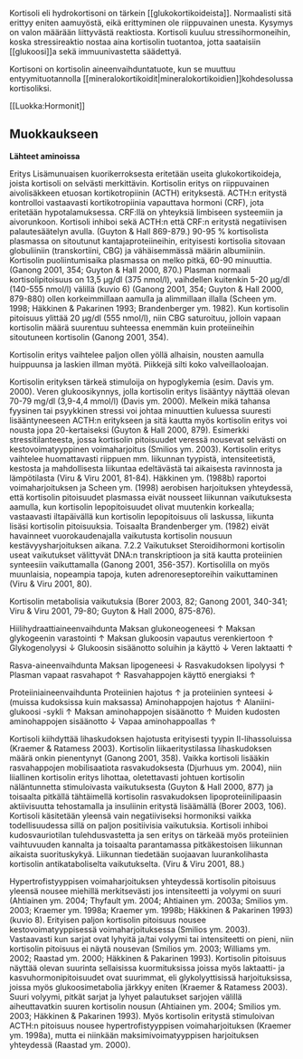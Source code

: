 Kortisoli eli hydrokortisoni on tärkein [[glukokortikoideista]]. Normaalisti sitä erittyy eniten aamuyöstä, eikä erittyminen ole riippuvainen unesta. Kysymys on valon määrään liittyvästä reaktiosta. Kortisoli kuuluu stressihormoneihin, koska stressireaktio nostaa aina kortisolin tuotantoa, jotta saataisiin [[glukoosi]]a sekä immuunivastetta säädettyä.

Kortisoni on kortisolin aineenvaihduntatuote, kun se muuttuu entyymituotannolla [[mineralokortikoidit|mineralokortikoidien]]kohdesolussa kortisoliksi.

[[Luokka:Hormonit]]


## Muokkaukseen ##
**Lähteet aminoissa**

Eritys
Lisämunuaisen kuorikerroksesta eritetään useita glukokortikoideja, joista kortisoli on
selvästi merkittävin. Kortisolin eritys on riippuvainen aivolisäkkeen etuosan kortikotropiinin (ACTH) erityksestä. ACTH:n eritystä kontrolloi vastaavasti kortikotropiinia vapauttava hormoni (CRF), jota eritetään hypotalamuksessa. CRF:llä on yhteyksiä limbiseen systeemiin ja aivorunkoon. Kortisoli inhiboi sekä ACTH:n että CRF:n eritystä negatiivisen palautesäätelyn avulla. (Guyton & Hall 869-879.)
90-95 % kortisolista plasmassa on sitoutunut kantajaproteiineihin, erityisesti kortisolia
sitovaan globuliiniin (transkortiini, CBG) ja vähäisemmässä määrin albumiiniin. Kortisolin puoliintumisaika plasmassa on melko pitkä, 60-90 minuuttia. (Ganong 2001,
354; Guyton & Hall 2000, 870.) Plasman normaali kortisolipitoisuus on 13,5 µg/dl (375
nmol/l), vaihdellen kuitenkin 5-20 µg/dl (140-555 nmol/l) välillä (kuvio 6) (Ganong
2001, 354; Guyton & Hall 2000, 879-880) ollen korkeimmillaan aamulla ja alimmillaan
illalla (Scheen ym. 1998; Häkkinen & Pakarinen 1993; Brandenberger ym. 1982). Kun
kortisolin pitoisuus ylittää 20 µg/dl (555 nmol/l), niin CBG saturoituu, jolloin vapaan
kortisolin määrä suurentuu suhteessa enemmän kuin proteiineihin sitoutuneen kortisolin
(Ganong 2001, 354). 

Kortisolin eritys vaihtelee paljon ollen yöllä alhaisin, nousten aamulla huippuunsa ja laskien illman myötä. Piikkejä silti koko valveillaoloajan.

Kortisolin erityksen tärkeä stimuloija on hypoglykemia (esim. Davis ym. 2000). Veren
glukoosikynnys, jolla kortisolin eritys lisääntyy näyttää olevan 70-79 mg/dl (3,9-4,4
mmol/l) (Davis ym. 2000). Melkein mikä tahansa fyysinen tai psyykkinen stressi voi
johtaa minuuttien kuluessa suuresti lisääntyneeseen ACTH:n eritykseen ja sitä kautta
myös kortisolin eritys voi nousta jopa 20-kertaiseksi (Guyton & Hall 2000, 879). Esimerkki stressitilanteesta, jossa kortisolin pitoisuudet veressä nousevat selvästi on kestovoimatyyppinen voimaharjoitus (Smilios ym. 2003). Kortisolin eritys vaihtelee huomattavasti riippuen mm. liikunnan tyypistä, intensiteetistä, kestosta ja mahdollisesta
liikuntaa edeltävästä tai aikaisesta ravinnosta ja lämpötilasta (Viru & Viru 2001, 81-84).
Häkkinen ym. (1988b) raportoi voimaharjoituksen ja Scheen ym. (1998) aerobisen harjoituksen yhteydessä, että kortisolin pitoisuudet plasmassa eivät nousseet liikunnan vaikutuksesta aamulla, kun kortisolin lepopitoisuudet olivat muutenkin korkealla; vastaavasti iltapäivällä kun kortisolin lepopitoisuus oli laskussa, liikunta lisäsi kortisolin pitoisuuksia. Toisaalta Brandenberger ym. (1982) eivät havainneet vuorokaudenajalla vaikutusta kortisolin nousuun kestävyysharjoituksen aikana.
7.2.2 Vaikutukset
Steroidihormoni kortisolin useat vaikutukset välittyvät DNA:n transkriptioon ja sitä
kautta proteiinien synteesiin vaikuttamalla (Ganong 2001, 356-357). Kortisolilla on
myös muunlaisia, nopeampia tapoja, kuten adrenoreseptoreihin vaikuttaminen (Viru &
Viru 2001, 80). 

Kortisolin metabolisia vaikutuksia (Borer 2003, 82; Ganong 2001, 340-341;
Viru & Viru 2001, 79-80; Guyton & Hall 2000, 875-876).

Hiilihydraattiaineenvaihdunta
Maksan glukoneogeneesi ↑
Maksan glykogeenin varastointi ↑
Maksan glukoosin vapautus verenkiertoon ↑
Glykogenolyysi ↓
Glukoosin sisäänotto soluihin ja käyttö ↓
Veren laktaatti ↑

Rasva-aineenvaihdunta
Maksan lipogeneesi ↓
Rasvakudoksen lipolyysi ↑
Plasman vapaat rasvahapot ↑
Rasvahappojen käyttö energiaksi ↑

Proteiiniaineenvaihdunta
Proteiinien hajotus ↑ ja proteiinien synteesi ↓
(muissa kudoksissa kuin maksassa)
Aminohappojen hajotus ↑
Alaniini-glukoosi -sykli ↑
Maksan aminohappojen sisäänotto ↑
Muiden kudosten aminohappojen sisäänotto ↓
Vapaa aminohappoallas ↑

Kortisoli kiihdyttää lihaskudoksen hajotusta erityisesti tyypin II-lihassoluissa (Kraemer
& Ratamess 2003). Kortisolin liikaeritystilassa lihaskudoksen määrä onkin pienentynyt
(Ganong 2001, 358). Vaikka kortisoli lisääkin rasvahappojen mobilisaatiota rasvakudoksesta (Djurhuus ym. 2004), niin liiallinen kortisolin eritys lihottaa, oletettavasti johtuen kortisolin näläntunnetta stimuloivasta vaikutuksesta (Guyton & Hall 2000, 877) ja
toisaalta pitkällä tähtäimellä kortisolin rasvakudoksen lipoproteiinilipaasin aktiivisuutta
tehostamalla ja insuliinin eritystä lisäämällä (Borer 2003, 106).
Kortisoli käsitetään yleensä vain negatiiviseksi hormoniksi vaikka todellisuudessa sillä
on paljon positiivisia vaikutuksia. Kortisoli inhiboi kudosvauriotilan tulehdusvastetta ja
sen eritys on tärkeää myös proteiinien vaihtuvuuden kannalta ja toisaalta parantamassa
pitkäkestoisen liikunnan aikaista suorituskykyä. Liikunnan tiedetään suojaavan luurankolihasta kortisolin antikataboliselta vaikutukselta. (Viru & Viru 2001, 88.) 



Hypertrofistyyppisen voimaharjoituksen yhteydessä kortisolin pitoisuus yleensä nousee
miehillä merkitsevästi jos intensiteetti ja volyymi on suuri (Ahtiainen ym. 2004;
Thyfault ym. 2004; Ahtiainen ym. 2003a; Smilios ym. 2003; Kraemer ym. 1998a;
Kraemer ym. 1998b; Häkkinen & Pakarinen 1993) (kuvio 8). Erityisen paljon kortisolin
pitoisuus nousee kestovoimatyyppisessä voimaharjoituksessa (Smilios ym. 2003). Vastaavasti kun sarjat ovat lyhyitä ja/tai volyymi tai intensiteetti on pieni, niin kortisolin
pitoisuus ei näytä nousevan (Smilios ym. 2003; Williams ym. 2002; Raastad ym. 2000;
Häkkinen & Pakarinen 1993). Kortisolin pitoisuus näyttää olevan suurinta sellaisissa
kuormituksissa joissa myös laktaatti- ja kasvuhormonipitoisuudet ovat suurimmat, eli
glykolyyttisissä harjoituksissa, joissa myös glukoosimetabolia järkkyy eniten (Kraemer
& Ratamess 2003). Suuri volyymi, pitkät sarjat ja lyhyet palautukset sarjojen välillä
aiheuttavatkin suuren kortisolin nousun (Ahtiainen ym. 2004; Smilios ym. 2003;
Häkkinen & Pakarinen 1993). Myös kortisolin eritystä stimuloivan ACTH:n pitoisuus
nousee hypertrofistyyppisen voimaharjoituksen (Kraemer ym. 1998a), mutta ei niinkään
maksimivoimatyyppisen harjoituksen yhteydessä (Raastad ym. 2000). 
